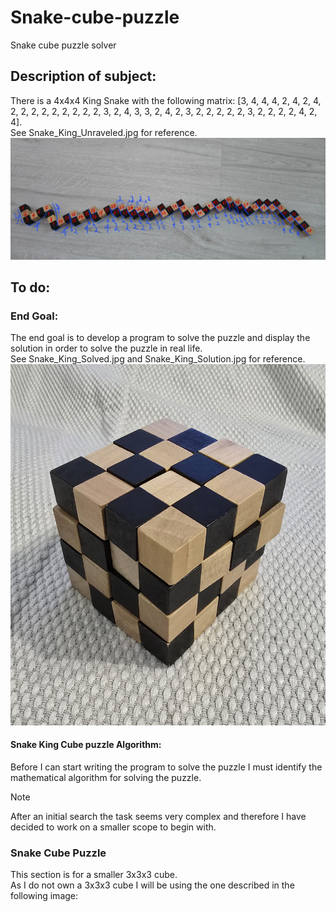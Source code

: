 # Snake-cube-puzzle  
Snake cube puzzle solver

## Description of subject:  
There is a 4x4x4 King Snake with the following matrix: [3, 4, 4, 4, 2, 4, 2, 4, 2, 2, 2, 2, 2, 2, 2, 2, 2, 3, 2, 4, 3, 3, 2, 4, 2, 3, 2, 2, 2, 2, 2, 3, 2, 2, 2, 2, 4, 2, 4].  
See Snake_King_Unraveled.jpg for reference.  
![Snake_King_Unraveled](/Images/Snake_King_Unraveled.jpg)  

## To do:  
### End Goal:  
The end goal is to develop a program to solve the puzzle and display the solution in order to solve the puzzle in real life.  
See Snake_King_Solved.jpg and Snake_King_Solution.jpg for reference.  
![Snake_King_Solved](/Images/Snake_King_Solved.jpg)

#### Snake King Cube puzzle Algorithm:  
Before I can start writing the program to solve the puzzle I must identify the mathematical algorithm for solving the puzzle.  

>[!Note]
>After an initial search the task seems very complex and therefore I have decided to work on a smaller scope to begin with.  

### Snake Cube Puzzle  
This section is for a smaller 3x3x3 cube.  
As I do not own a 3x3x3 cube I will be using the one described in the following image:
